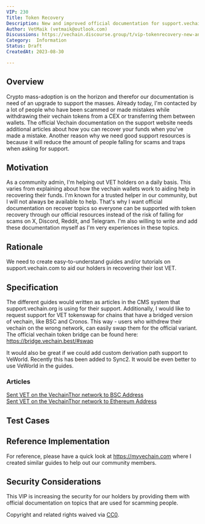 ```yaml
---
VIP: 230
Title: Token Recovery
Description: New and improved official documentation for support.vechain.org to guide VET holders with a safe and successful token recovery process.
Author: VetMaik (vetmaik@outlook.com)
Discussions: https://vechain.discourse.group/t/vip-tokenrecovery-new-and-better-documentation-to-help-our-community-in-recovering-their-lost-funds/42
Category:  Information
Status: Draft
CreatedAt: 2023-08-30

---
```


## Overview
Crypto mass-adoption is on the horizon and therefor our documentation is need of an upgrade to support the masses. Already today, I'm contacted by a lot of people who have been scammed or made mistakes while withdrawing their vechain tokens from a CEX or transferring them between wallets. The official Vechain documentation on the support website needs additional articles about how you can recover your funds when you've made a mistake. Another reason why we need good support resources is because it will reduce the amount of people falling for scams and traps when asking for support.
  
## Motivation
As a community admin, I'm helping out VET holders on a daily basis. This varies from explaining about how the vechain wallets work to aiding help in recovering their funds. I'm known for a trusted helper in our community, but I will not always be available to help. That's why I want official documentation on recover topics so everyone can be supported with token recovery through our official resources instead of the risk of falling for scams on X, Discord, Reddit, and Telegram. I'm also willing to write and add these documentation myself as I'm very experiences in these topics.

## Rationale
We need to create easy-to-understand guides and/or tutorials on support.vechain.com to aid our holders in recovering their lost VET.
  
## Specification
The different guides would written as articles in the CMS system that support.vechain.org is using for their support.
Additionally, I would like to request support for VET tokenswap for chains that have a bridged version of vechain, like BSC and Cronos.
This way - users who withdrew their vechain on the wrong network, can easily swap them for the official variant.
The official vechain token bridge can be found here: https://bridge.vechain.best/#swap

It would also be great if we could add custom derivation path support to VeWorld. Recently this has been added to Sync2. It would be even better to use VeWorld in the guides.

### Articles
[Sent VET on the VechainThor network to BSC Address](/assets/vip-230/articles/Sent%20VET%20on%20the%20VechainThor%20network%20to%20BSC%20Address.md)  
[Sent VET on the VechainThor network to Ethereum Address](/assets/vip-230/articles/Sent%20VET%20ont%20he%20VechainThorn%20etwork%20to%20EthereumA%20ddress.md)

## Test Cases
  
## Reference Implementation
For reference, please have a quick look at https://myvechain.com where I created similar guides to help out our community members.
  
## Security Considerations
This VIP is increasing the security for our holders by providing them with official documentation on topics that are used for scamming people.

Copyright and related rights waived via [CC0](./LICENSE.md).
